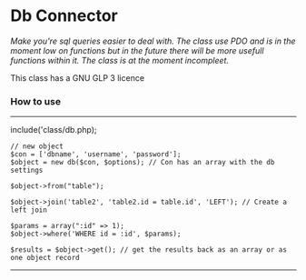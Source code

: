 <h1>Db Connector </h1>
<i>Make you're sql queries easier to deal with. The class use PDO and is in the moment low on functions but 
in the future there will be more usefull functions within it. The class is at the moment incompleet.</i><br>

This class has a GNU GLP 3 licence

<h3>How to use</h3>

--- 

   include('class/db.php);

    // new object
    $con = ['dbname', 'username', 'password'];
    $object = new db($con, $options); // Con has an array with the db settings
    
    $object->from("table");

    $object->join('table2', 'table2.id = table.id', 'LEFT'); // Create a left join
    
    $params = array(":id" => 1);
    $object->where('WHERE id = :id', $params);

    $results = $object->get(); // get the results back as an array or as one object record

---